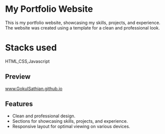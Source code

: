 # My Portfolio Website

This is my portfolio website, showcasing my skills, projects, and experience. The website was created using a template for a clean and professional look.

# Stacks used
  HTML,CSS,Javascript

## Preview
www.GokulSathian.github.io

## Features

- Clean and professional design.
- Sections for showcasing skills, projects, and experience.
- Responsive layout for optimal viewing on various devices.
